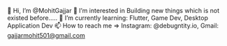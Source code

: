 👋 Hi, I’m @MohitGajjar
👀 I’m interested in Building new things which is not existed before.....
🌱 I’m currently learning: Flutter, Game Dev, Desktop Application Dev
📫 How to reach me => Instagram: @debugntity.io, Gmail: gajjarmohit501@gmail.com
